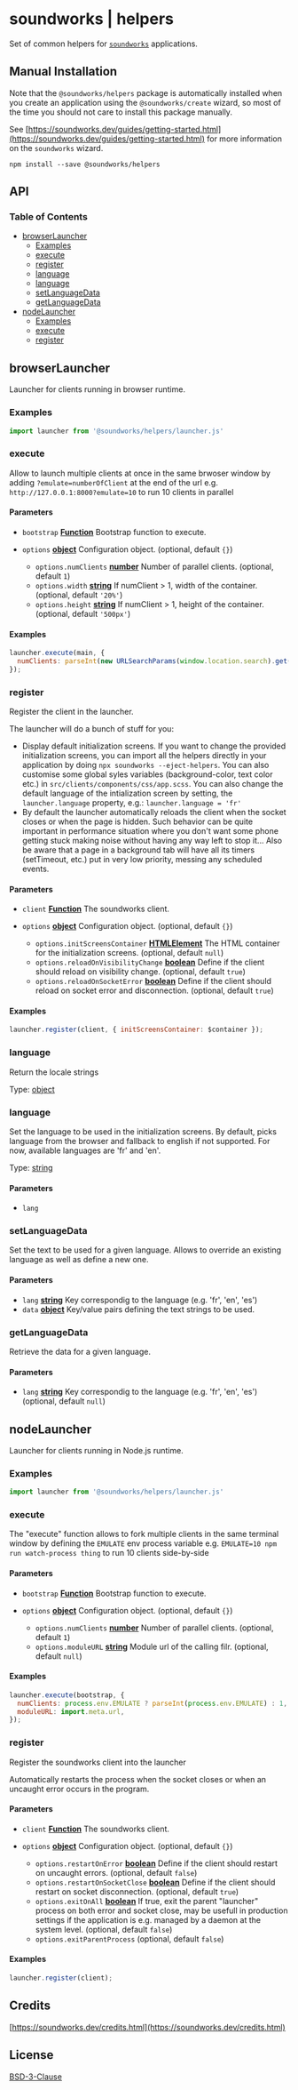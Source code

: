 # soundworks | helpers

Set of common helpers for [`soundworks`](https://soundworks.dev) applications.

## Manual Installation

Note that the `@soundworks/helpers` package is automatically installed when you create an application using the `@soundworks/create` wizard, so most of the time you should not care to install this package manually. 

See [https://soundworks.dev/guides/getting-started.html](https://soundworks.dev/guides/getting-started.html) for more information on the `soundworks` wizard.

```
npm install --save @soundworks/helpers
```

## API

<!-- api -->
<!-- Generated by documentation.js. Update this documentation by updating the source code. -->

### Table of Contents

*   [browserLauncher][1]
    *   [Examples][2]
    *   [execute][3]
    *   [register][4]
    *   [language][5]
    *   [language][6]
    *   [setLanguageData][7]
    *   [getLanguageData][8]
*   [nodeLauncher][9]
    *   [Examples][10]
    *   [execute][11]
    *   [register][12]

## browserLauncher

Launcher for clients running in browser runtime.

### Examples

```javascript
import launcher from '@soundworks/helpers/launcher.js'
```

### execute

Allow to launch multiple clients at once in the same brwoser window by
adding `?emulate=numberOfClient` at the end of the url
e.g. `http://127.0.0.1:8000?emulate=10` to run 10 clients in parallel

#### Parameters

*   `bootstrap` **[Function][13]** Bootstrap function to execute.
*   `options` **[object][14]** Configuration object. (optional, default `{}`)

    *   `options.numClients` **[number][15]** Number of parallel clients. (optional, default `1`)
    *   `options.width` **[string][16]** If numClient > 1, width of the container. (optional, default `'20%'`)
    *   `options.height` **[string][16]** If numClient > 1, height of the container. (optional, default `'500px'`)

#### Examples

```javascript
launcher.execute(main, {
  numClients: parseInt(new URLSearchParams(window.location.search).get('emulate')) || 1,
});
```

### register

Register the client in the launcher.

The launcher will do a bunch of stuff for you:

*   Display default initialization screens. If you want to change the provided
    initialization screens, you can import all the helpers directly in your
    application by doing `npx soundworks --eject-helpers`. You can also
    customise some global syles variables (background-color, text color etc.)
    in `src/clients/components/css/app.scss`.
    You can also change the default language of the intialization screen by
    setting, the `launcher.language` property, e.g.:
    `launcher.language = 'fr'`
*   By default the launcher automatically reloads the client when the socket
    closes or when the page is hidden. Such behavior can be quite important in
    performance situation where you don't want some phone getting stuck making
    noise without having any way left to stop it... Also be aware that a page
    in a background tab will have all its timers (setTimeout, etc.) put in very
    low priority, messing any scheduled events.

#### Parameters

*   `client` **[Function][13]** The soundworks client.
*   `options` **[object][14]** Configuration object. (optional, default `{}`)

    *   `options.initScreensContainer` **[HTMLElement][17]** The HTML container for
        the initialization screens. (optional, default `null`)
    *   `options.reloadOnVisibilityChange` **[boolean][18]** Define if the client
        should reload on visibility change. (optional, default `true`)
    *   `options.reloadOnSocketError` **[boolean][18]** Define if the client
        should reload on socket error and disconnection. (optional, default `true`)

#### Examples

```javascript
launcher.register(client, { initScreensContainer: $container });
```

### language

Return the locale strings

Type: [object][14]

### language

Set the language to be used in the initialization screens. By default, picks
language from the browser and fallback to english if not supported.
For now, available languages are 'fr' and 'en'.

Type: [string][16]

#### Parameters

*   `lang` &#x20;

### setLanguageData

Set the text to be used for a given language. Allows to override an existing
language as well as define a new one.

#### Parameters

*   `lang` **[string][16]** Key correspondig to the language (e.g. 'fr', 'en', 'es')
*   `data` **[object][14]** Key/value pairs defining the text strings to be used.

### getLanguageData

Retrieve the data for a given language.

#### Parameters

*   `lang` **[string][16]** Key correspondig to the language (e.g. 'fr', 'en', 'es') (optional, default `null`)

## nodeLauncher

Launcher for clients running in Node.js runtime.

### Examples

```javascript
import launcher from '@soundworks/helpers/launcher.js'
```

### execute

The "execute" function allows to fork multiple clients in the same terminal window
by defining the `EMULATE` env process variable
e.g. `EMULATE=10 npm run watch-process thing` to run 10 clients side-by-side

#### Parameters

*   `bootstrap` **[Function][13]** Bootstrap function to execute.
*   `options` **[object][14]** Configuration object. (optional, default `{}`)

    *   `options.numClients` **[number][15]** Number of parallel clients. (optional, default `1`)
    *   `options.moduleURL` **[string][16]** Module url of the calling filr. (optional, default `null`)

#### Examples

```javascript
launcher.execute(bootstrap, {
  numClients: process.env.EMULATE ? parseInt(process.env.EMULATE) : 1,
  moduleURL: import.meta.url,
});
```

### register

Register the soundworks client into the launcher

Automatically restarts the process when the socket closes or when an
uncaught error occurs in the program.

#### Parameters

*   `client` **[Function][13]** The soundworks client.
*   `options` **[object][14]** Configuration object. (optional, default `{}`)

    *   `options.restartOnError` **[boolean][18]** Define if the client should
        restart on uncaught errors. (optional, default `false`)
    *   `options.restartOnSocketClose` **[boolean][18]** Define if the client should
        restart on socket disconnection. (optional, default `true`)
    *   `options.exitOnAll` **[boolean][18]** If true, exit the parent "launcher"
        process on both error and socket close, may be usefull in production settings
        if the application is e.g. managed by a daemon at the system level. (optional, default `false`)
    *   `options.exitParentProcess`   (optional, default `false`)

#### Examples

```javascript
launcher.register(client);
```

[1]: #browserlauncher

[2]: #examples

[3]: #execute

[4]: #register

[5]: #language

[6]: #language-1

[7]: #setlanguagedata

[8]: #getlanguagedata

[9]: #nodelauncher

[10]: #examples-3

[11]: #execute-1

[12]: #register-1

[13]: https://developer.mozilla.org/docs/Web/JavaScript/Reference/Statements/function

[14]: https://developer.mozilla.org/docs/Web/JavaScript/Reference/Global_Objects/Object

[15]: https://developer.mozilla.org/docs/Web/JavaScript/Reference/Global_Objects/Number

[16]: https://developer.mozilla.org/docs/Web/JavaScript/Reference/Global_Objects/String

[17]: https://developer.mozilla.org/docs/Web/HTML/Element

[18]: https://developer.mozilla.org/docs/Web/JavaScript/Reference/Global_Objects/Boolean

<!-- apistop -->

## Credits

[https://soundworks.dev/credits.html](https://soundworks.dev/credits.html)

## License

[BSD-3-Clause](./LICENSE)
